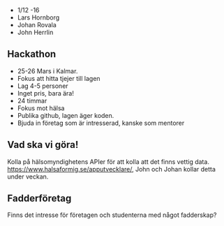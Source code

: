 * 1/12 -16
* Lars Hornborg
* Johan Rovala
* John Herrlin

## Hackathon

* 25-26 Mars i Kalmar.
* Fokus att hitta tjejer till lagen
* Lag 4-5 personer
* Inget pris, bara ära! 
* 24 timmar
* Fokus mot hälsa
* Publika github, lagen äger koden.
* Bjuda in företag som är intresserad, kanske som mentorer

## Vad ska vi göra!

Kolla på hälsomyndighetens APIer för att kolla att det finns vettig data.
https://www.halsaformig.se/apputvecklare/, John och Johan kollar detta under veckan.

## Fadderföretag

Finns det intresse för företagen och studenterna med något fadderskap?
